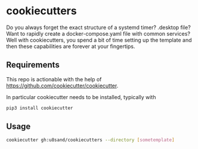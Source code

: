 # cookiecutters

Do you always forget the exact structure of a systemd timer? .desktop file? Want to rapidly create a docker-compose.yaml file with common services? Well with cookiecutters, you spend a bit of time setting up the template and then these capabilities are forever at your fingertips.

## Requirements

This repo is actionable with the help of <https://github.com/cookiecutter/cookiecutter>.

In particular cookiecutter needs to be installed, typically with

```bash
pip3 install cookiecutter
```

## Usage
```bash
cookiecutter gh:u8sand/cookiecutters --directory [sometemplate]
```

